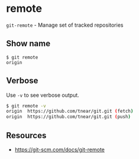 # remote

`git-remote` - Manage set of tracked repositories

## Show name
```
$ git remote
origin
```

## Verbose
Use `-v` to see verbose output.
```bash
$ git remote -v
origin  https://github.com/tnear/git.git (fetch)
origin  https://github.com/tnear/git.git (push)
```

## Resources
- https://git-scm.com/docs/git-remote
